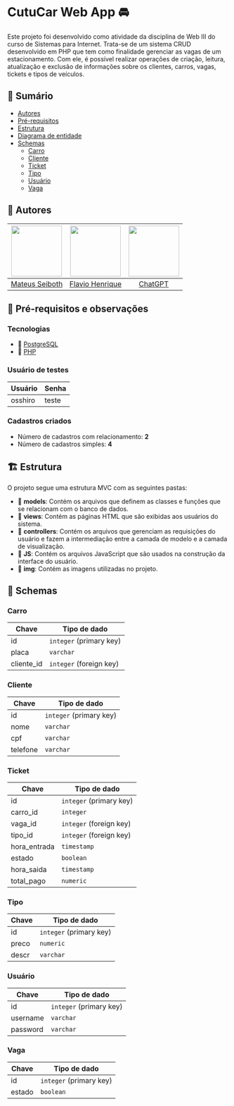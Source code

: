 # CutuCar Web App 🚘

Este projeto foi desenvolvido como atividade da disciplina de Web III do curso de Sistemas para Internet. Trata-se de um sistema CRUD desenvolvido em PHP que tem como finalidade gerenciar as vagas de um estacionamento. Com ele, é possível realizar operações de criação, leitura, atualização e exclusão de informações sobre os clientes, carros, vagas, tickets e tipos de veículos.

## 🔖 Sumário

- [Autores](#-autores)
- [Pré-requisitos](#-pré-requisitos-e-observações)
- [Estrutura](#-estrutura)
- [Diagrama de entidade](#-diagrama-de-entidade)
- [Schemas](#-schemas)
  - [Carro](#carro)
  - [Cliente](#cliente)
  - [Ticket](#ticket)
  - [Tipo](#tipo)
  - [Usuário](#usuário)
  - [Vaga](#vaga)

## 👥 Autores

| <img src="https://avatars.githubusercontent.com/u/14907837?v=4" width=115> | <img src="https://avatars.githubusercontent.com/u/117425361?v=4" width=115> | <img src="https://avatars.githubusercontent.com/u/14957082?s=200&v=4" width=115> |
| :------------------------------------------------------------------------: | :-------------------------------------------------------------------------: | :-------------------------------------------------------------------------: |
|           [Mateus Seiboth](https://github.com/mateusseiboth)           |              [Flavio Henrique](https://github.com/flaviojrdev)              |               [ChatGPT](https://github.com/openai)                |

## 🧰 Pré-requisitos e observações

### Tecnologias

- 🐘 [PostgreSQL](https://www.postgresql.org/)
- 🐘 [PHP](https://www.php.net/)

### Usuário de testes

| Usuário  | Senha |
|----------|-------|
| osshiro  | teste |

### Cadastros criados

- Número de cadastros com relacionamento: **2**
- Número de cadastros simples: **4**

## 🏗️ Estrutura

O projeto segue uma estrutura MVC com as seguintes pastas:

- 📁 **models**: Contém os arquivos que definem as classes e funções que se relacionam com o banco de dados.
- 📁 **views**: Contém as páginas HTML que são exibidas aos usuários do sistema.
- 📁 **controllers**: Contém os arquivos que gerenciam as requisições do usuário e fazem a intermediação entre a camada de modelo e a camada de visualização.
- 📁 **JS**: Contém os arquivos JavaScript que são usados na construção da interface do usuário.
- 📁 **img**: Contém as imagens utilizadas no projeto.

## 🧱 Schemas

### Carro
| Chave     | Tipo de dado | 
|-----------|-------------|
| id        | `integer` (primary key) | 
| placa     | `varchar` | 
| cliente_id| `integer` (foreign key)|

### Cliente
| Chave     | Tipo de dado | 
|-----------|-------------|
| id        | `integer` (primary key) | 
| nome      | `varchar` | 
| cpf       | `varchar` | 
| telefone  | `varchar` | 

### Ticket
| Chave     | Tipo de dado | 
|-----------|-------------|
| id        | `integer` (primary key) | 
| carro_id  | `integer` | 
| vaga_id   | `integer` (foreign key)| 
| tipo_id   | `integer` (foreign key)| 
| hora_entrada | `timestamp` | 
| estado    | `boolean` | 
| hora_saida| `timestamp` | 
| total_pago| `numeric` | 

### Tipo
| Chave     | Tipo de dado | 
|-----------|-------------|
| id        | `integer` (primary key) | 
| preco     | `numeric` | 
| descr     | `varchar` | 

### Usuário
| Chave     | Tipo de dado | 
|-----------|-------------|
| id        | `integer` (primary key) | 
| username  | `varchar` | 
| password  | `varchar` | 

### Vaga
| Chave     | Tipo de dado | 
|-----------|-------------|
| id        | `integer` (primary key) | 
| estado    | `boolean` |





